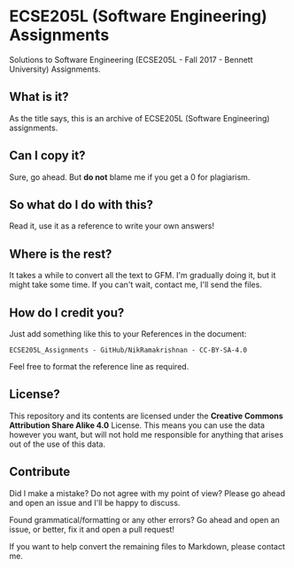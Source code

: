 # ECSE205L (Software Engineering) Assignments
Solutions to Software Engineering (ECSE205L - Fall 2017 - Bennett University) Assignments.

## What is it?
 As the title says, this is an archive of ECSE205L (Software Engineering) assignments.

## Can I copy it?
 Sure, go ahead. But **do not** blame me if you get a 0 for plagiarism.

## So what do I do with this?
 Read it, use it as a reference to write your own answers!

## Where is the rest?

 It takes a while to convert all the text to GFM. I'm gradually doing it, but it might take some time. If you can't wait, contact me, I'll send the files.

## How do I credit you?
 Just add something like this to your References in the document:

 `ECSE205L_Assignments - GitHub/NikRamakrishnan - CC-BY-SA-4.0`

 Feel free to format the reference line as required.

## License?
 This repository and its contents are licensed under the **Creative Commons Attribution Share Alike 4.0** License. This means you can use the data however you want, but will not hold me responsible for anything that arises out of the use of this data.

## Contribute
 Did I make a mistake? Do not agree with my point of view? Please go ahead and open an issue and I'll be happy to discuss.

 Found grammatical/formatting or any other errors? Go ahead and open an issue, or better, fix it and open a pull request!

 If you want to help convert the remaining files to Markdown, please contact me.
